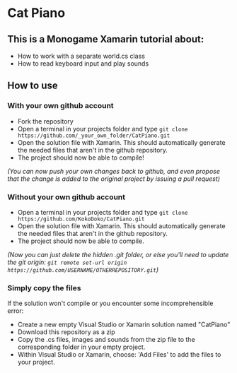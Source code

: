 # Cat Piano

## This is a Monogame Xamarin tutorial about:

- How to work with a separate world.cs class 
- How to read keyboard input and play sounds

## How to use

### With your own github account

- Fork the repository
- Open a terminal in your projects folder and type `git clone https://github.com/_your_own_folder/CatPiano.git` 
- Open the solution file with Xamarin. This should automatically generate the needed files that aren't in the github repository.
- The project should now be able to compile!

_(You can now push your own changes back to github, and even propose that the change is added to the original project by issuing a pull request)_

### Without your own github account

- Open a terminal in your projects folder and type `git clone https://github.com/KokoDoko/CatPiano.git` 
- Open the solution file with Xamarin. This should automatically generate the needed files that aren't in the github repository.
- The project should now be able to compile.

_(Now you can just delete the hidden .git folder, or else you'll need to update the git origin:  `git remote set-url origin https://github.com/USERNAME/OTHERREPOSITORY.git`)_

### Simply copy the files

If the solution won't compile or you encounter some incomprehensible error:

- Create a new empty Visual Studio or Xamarin solution named "CatPiano"
- Download this repository as a zip
- Copy the .cs files, images and sounds from the zip file to the corresponding folder in your empty project.
- Within Visual Studio or Xamarin, choose: 'Add Files' to add the files to your project.
